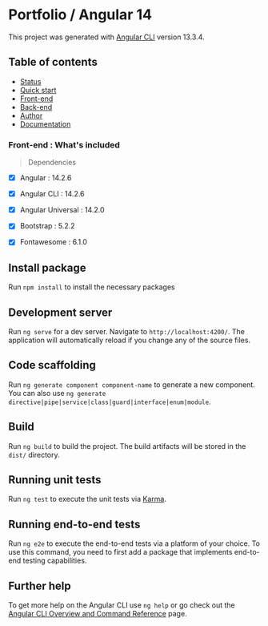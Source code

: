 # Portfolio / Angular 14

This project was generated with [Angular CLI](https://github.com/angular/angular-cli) version 13.3.4.

## Table of contents

- [Status](#status)
- [Quick start](#quick-start)
- [Front-end](#front-end)
- [Back-end](#back-end)
- [Author](#author)
- [Documentation](#documentation)


### Front-end : What's included
> Dependencies
- [x] Angular : 14.2.6
- [x] Angular CLI : 14.2.6
- [x] Angular Universal : 14.2.0
- [x] Bootstrap : 5.2.2
- [x] Fontawesome : 6.1.0


## Install package

Run `npm install` to install the necessary packages
 
## Development server

Run `ng serve` for a dev server. Navigate to `http://localhost:4200/`. The application will automatically reload if you change any of the source files.

## Code scaffolding

Run `ng generate component component-name` to generate a new component. You can also use `ng generate directive|pipe|service|class|guard|interface|enum|module`.

## Build

Run `ng build` to build the project. The build artifacts will be stored in the `dist/` directory.

## Running unit tests

Run `ng test` to execute the unit tests via [Karma](https://karma-runner.github.io).

## Running end-to-end tests

Run `ng e2e` to execute the end-to-end tests via a platform of your choice. To use this command, you need to first add a package that implements end-to-end testing capabilities.

## Further help

To get more help on the Angular CLI use `ng help` or go check out the [Angular CLI Overview and Command Reference](https://angular.io/cli) page.
